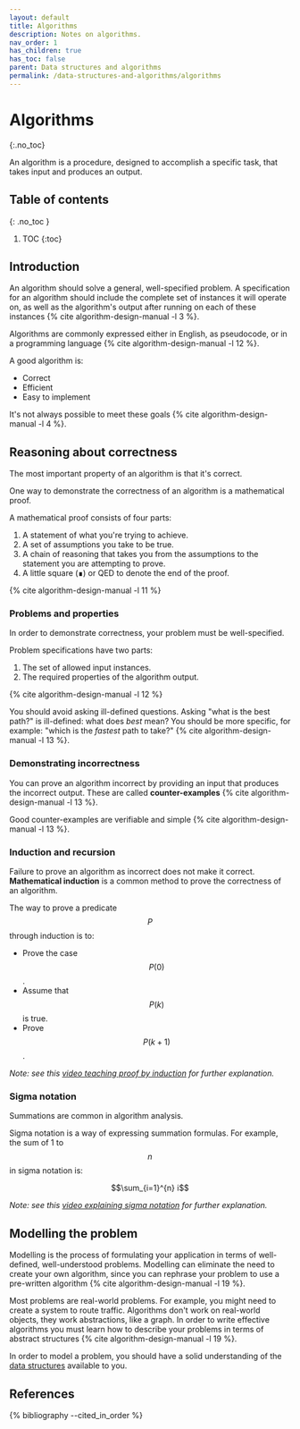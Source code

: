 ```yaml
---
layout: default
title: Algorithms
description: Notes on algorithms.
nav_order: 1
has_children: true
has_toc: false
parent: Data structures and algorithms
permalink: /data-structures-and-algorithms/algorithms
---
```


<!-- prettier-ignore-start -->

# Algorithms
{:.no_toc}

An algorithm is a procedure, designed to accomplish a specific task, that takes input and produces an output.

## Table of contents
{: .no_toc }

1. TOC
{:toc}

<!-- prettier-ignore-end -->

## Introduction

An algorithm should solve a general, well-specified problem. A specification for an algorithm should include the complete set of instances it will operate on, as well as the algorithm's output after running on each of these instances {% cite algorithm-design-manual -l 3 %}.

Algorithms are commonly expressed either in English, as pseudocode, or in a programming language {% cite algorithm-design-manual -l 12 %}.

A good algorithm is:

- Correct
- Efficient
- Easy to implement

It's not always possible to meet these goals {% cite algorithm-design-manual -l 4 %}.

## Reasoning about correctness

The most important property of an algorithm is that it's correct.

One way to demonstrate the correctness of an algorithm is a mathematical proof.

A mathematical proof consists of four parts:

1. A statement of what you're trying to achieve.
2. A set of assumptions you take to be true.
3. A chain of reasoning that takes you from the assumptions to the statement you are attempting to prove.
4. A little square (∎) or QED to denote the end of the proof.

{% cite algorithm-design-manual -l 11 %}

### Problems and properties

In order to demonstrate correctness, your problem must be well-specified.

Problem specifications have two parts:

1. The set of allowed input instances.
2. The required properties of the algorithm output.

{% cite algorithm-design-manual -l 12 %}

You should avoid asking ill-defined questions. Asking "what is the best path?" is ill-defined: what does _best_ mean? You should be more specific, for example: "which is the _fastest_ path to take?" {% cite algorithm-design-manual -l 13 %}.

### Demonstrating incorrectness

You can prove an algorithm incorrect by providing an input that produces the incorrect output. These are called **counter-examples** {% cite algorithm-design-manual -l 13 %}.

Good counter-examples are verifiable and simple {% cite algorithm-design-manual -l 13 %}.

### Induction and recursion

Failure to prove an algorithm as incorrect does not make it correct. **Mathematical induction** is a common method to prove the correctness of an algorithm.

The way to prove a predicate $$P$$ through induction is to:

- Prove the case $$P(0)$$.
- Assume that $$P(k)$$ is true.
- Prove $$P(k+1)$$.

_Note: see this [video teaching proof by induction](https://www.youtube.com/watch?v=wblW_M_HVQ8) for further explanation._

### Sigma notation

Summations are common in algorithm analysis.

Sigma notation is a way of expressing summation formulas. For example, the sum of 1 to $$n$$ in sigma notation is:

$$\sum_{i=1}^{n} i$$

_Note: see this [video explaining sigma notation](https://www.youtube.com/watch?v=5jwXThH6fg4) for further explanation._

## Modelling the problem

Modelling is the process of formulating your application in terms of well-defined, well-understood problems. Modelling can eliminate the need to create your own algorithm, since you can rephrase your problem to use a pre-written algorithm {% cite algorithm-design-manual -l 19 %}.

Most problems are real-world problems. For example, you might need to create a system to route traffic. Algorithms don't work on real-world objects, they work abstractions, like a graph. In order to write effective algorithms you must learn how to describe your problems in terms of abstract structures {% cite algorithm-design-manual -l 19 %}.

In order to model a problem, you should have a solid understanding of the [data structures](../data-structures-and-algorithms/data-structures.md) available to you.

## References

{% bibliography --cited_in_order %}
